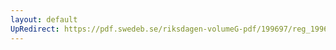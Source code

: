 ```yaml
---
layout: default
UpRedirect: https://pdf.swedeb.se/riksdagen-volumeG-pdf/199697/reg_199697/reg_199697_0105.pdf
---
```

